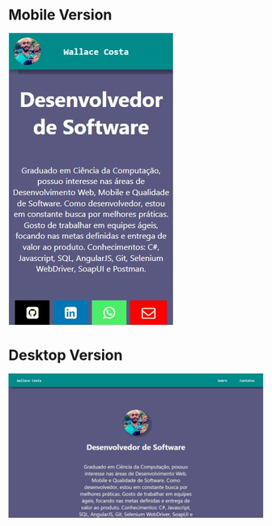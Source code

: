 # Mobile Version

![Mobile-Version](Images\mobile-version-2.0.JPG)

# Desktop Version

![Desktop Version](Images\desktop-version-1.0.JPG)